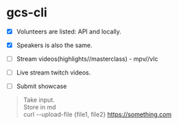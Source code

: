 # gcs-cli


- [x] Volunteers are listed: API and locally.   
- [x] Speakers is also the same.   
- [ ] Stream videos(highlights//masterclass) - mpv//vlc   
- [ ] Live stream twitch videos.   


- [ ] Submit showcase

> Take input.   
> Store in md   
> curl --upload-file {file1, file2} https://something.com
